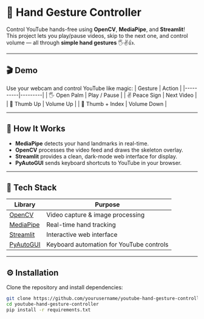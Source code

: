 # 🤚 Hand Gesture Controller

Control YouTube hands-free using **OpenCV**, **MediaPipe**, and **Streamlit**!  
This project lets you play/pause videos, skip to the next one, and control volume — all through **simple hand gestures** 🖐️✌️👍.

---

## 🎬 Demo

Use your webcam and control YouTube like magic:
| Gesture | Action |
|----------|---------|
| 🖐 Open Palm | Play / Pause |
| ✌ Peace Sign | Next Video |
| 🔼 Thumb Up | Volume Up |
| 🔽 Thumb + Index | Volume Down |

---

## 🧠 How It Works

- **MediaPipe** detects your hand landmarks in real-time.  
- **OpenCV** processes the video feed and draws the skeleton overlay.  
- **Streamlit** provides a clean, dark-mode web interface for display.  
- **PyAutoGUI** sends keyboard shortcuts to YouTube in your browser.

---

## 🧩 Tech Stack

| Library | Purpose |
|----------|----------|
| [OpenCV](https://opencv.org/) | Video capture & image processing |
| [MediaPipe](https://developers.google.com/mediapipe) | Real-time hand tracking |
| [Streamlit](https://streamlit.io/) | Interactive web interface |
| [PyAutoGUI](https://pyautogui.readthedocs.io/en/latest/) | Keyboard automation for YouTube controls |

---

## ⚙️ Installation

Clone the repository and install dependencies:

```bash
git clone https://github.com/yourusername/youtube-hand-gesture-controller.git
cd youtube-hand-gesture-controller
pip install -r requirements.txt
